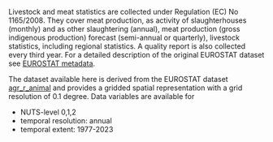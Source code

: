 Livestock and meat statistics are collected under Regulation (EC) No 1165/2008. 
They cover meat production, as activity of slaughterhouses (monthly) and as other 
slaughtering (annual), meat production (gross indigenous production) forecast 
(semi-annual or quarterly), livestock statistics, including regional statistics. 
A quality report is also collected every third year.
For a detailed description of the original EUROSTAT dataset see
[EUROSTAT metadata](https://ec.europa.eu/eurostat/cache/metadata/en/apro_anip_esms.htm).

The dataset available here is derived from the EUROSTAT dataset [agr_r_animal](https://ec.europa.eu/eurostat/databrowser/product/view/agr_r_animal)
and provides a gridded spatial representation with a grid resolution of 0.1 degree.
Data variables are available for

- NUTS-level 0,1,2
- temporal resolution: annual
- temporal extent: 1977-2023
